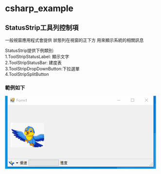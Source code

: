# csharp_example

## StatusStrip工具列控制項

一般視窗應用程式會提供 狀態列在視窗的正下方
用來顯示系統的相關訊息

StatusStrip提供下例類別:  
1.ToolStripStatusLabel: 顯示文字  
2.ToolStripStatusBar: 建度表  
3.ToolStripDropDownButton:下拉選單  
4.ToolStripSplitButton  


### 範例如下

![image](https://github.com/erwinchang/csharp_example/blob/ch09_05_StatusStrip/gif/status-strip.gif)
